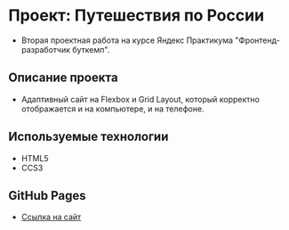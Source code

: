 # Проект: Путешествия по России

- Вторая проектная работа на курсе Яндекс Практикума "Фронтенд-разработчик буткемп".

## Описание проекта

- Адаптивный сайт на Flexbox и Grid Layout, который корректно отображается и на
  компьютере, и на телефоне.

## Используемые технологии

- HTML5
- CCS3

## GitHub Pages

- [Ссылка на сайт](https://lizapetkova.github.io/russian-travel-bootcamp/)
